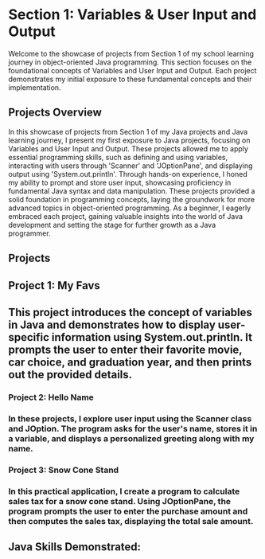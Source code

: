 <h1>Section 1: Variables & User Input and Output</h1>
Welcome to the showcase of projects from Section 1 of my school learning journey in object-oriented Java programming. This section focuses on the foundational concepts of Variables and User Input and Output. Each project demonstrates my initial exposure to these fundamental concepts and their implementation.

<h2> Projects Overview </h2>
In this showcase of projects from Section 1 of my Java projects and Java learning journey, I present my first exposure to Java projects, focusing on Variables and User Input and Output. These projects allowed me to apply essential programming skills, such as defining and using variables, interacting with users through 'Scanner' and 'JOptionPane', and displaying output using 'System.out.println'. 
Through hands-on experience, I honed my ability to prompt and store user input, showcasing proficiency in fundamental Java syntax and data manipulation. These projects provided a solid foundation in programming concepts, laying the groundwork for more advanced topics in object-oriented programming. As a beginner, I eagerly embraced each project, gaining valuable insights into the world of Java development and setting the stage for further growth as a Java programmer.
<h2> Projects </h2>

<h2>Project 1: My Favs<h2> This project introduces the concept of variables in Java and demonstrates how to display user-specific information using System.out.println. It prompts the user to enter their favorite movie, car choice, and graduation year, and then prints out the provided details.

<h3>Project 2: Hello Name<h3> 

In these projects, I explore user input using the Scanner class and JOption. The program asks for the user's name, stores it in a variable, and displays a personalized greeting along with my name.

<h3>Project 3: Snow Cone Stand<h3> 

In this practical application, I create a program to calculate sales tax for a snow cone stand. Using JOptionPane, the program prompts the user to enter the purchase amount and then computes the sales tax, displaying the total sale amount.




<h2> Java Skills Demonstrated: 


<br />
